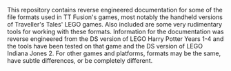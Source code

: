 This repository contains reverse engineered documentation for some of the file formats used in TT Fusion's games, most notably the handheld versions of Traveller's Tales' LEGO games. Also included are some very rudimentary tools for working with these formats. Information for the documentation was reverse engineered from the DS version of LEGO Harry Potter Years 1-4 and the tools have been tested on that game and the DS version of LEGO Indiana Jones 2. For other games and platforms, formats may be the same, have subtle differences, or be completely different.
